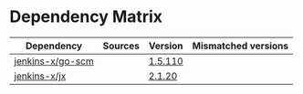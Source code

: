# Dependency Matrix

Dependency | Sources | Version | Mismatched versions
---------- | ------- | ------- | -------------------
[jenkins-x/go-scm](https://github.com/jenkins-x/go-scm) |  | [1.5.110]() | 
[jenkins-x/jx](https://github.com/jenkins-x/jx) |  | [2.1.20](https://github.com/jenkins-x/jx/releases/tag/v2.1.20) | 
